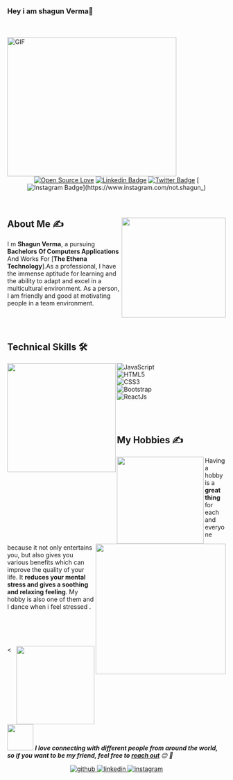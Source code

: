 ### Hey i am shagun Verma👋

<!--
**shagun16/shagun16** is a ✨ _special_ ✨ repository because its `README.md` (this file) appears on your GitHub profile.

<!--Header-->
</br>
</br>

  
  <img align="left" alt="GIF" src="https://media.giphy.com/media/dvsjHZc6P3oozpp9I4/giphy.gif" width="390" height="320" />
  
<br><br><br><br><br><br><br><br><br><br><br><br><br><br>
</br>
</br>

##
  <!--social media icon-->
<div align="center">
 
 
[![Open Source Love](https://badges.frapsoft.com/os/v2/open-source.svg?v=103)](https://github.com/shagun16)
[![Linkedin Badge](https://img.shields.io/badge/-Shagun%20Verma-blue?style=social&logo=Linkedin&logoColor=blue&link=https://www.linkedin.com/in/shagun-verma-920469197/)](https://www.linkedin.com/in/shagun-verma-920469197/) 
[![Twitter Badge](http://img.shields.io/badge/-1ca0f1?style=social&logo=twitter&logoColor=blue&link=https://twitter.com/shagunyuhu)](https://twitter.com/shagunyuhu)
[![Instagram Badge](https://img.shields.io/badge/-Shagun-blue?style=social&logo=Instagram&link=https://www.instagram.com/not.shagun_)](https://www.instagram.com/not.shagun_) 

</div>  

</br>


<!--About Me-->
<div>
 <p>
  <img width="240" height="230" align='right' src="https://github.com/hackcoderr/hackcoderr/blob/main/assets/about.png"> 
</p>
  


## About Me ✍
 
 I m <b> Shagun Verma</b>, a pursuing <b>Bachelors Of Computers Applications</b> And Works For [<b>The Ethena Technology</b>].As a professional, I have the immense aptitude for learning and the ability to adapt and excel in a multicultural environment. As a person, I am friendly and good at motivating people in a team environment. 


</div>
</br>
</br>
<!--technical skill-->

## Technical Skills 🛠 

<img align='left' src='https://media.giphy.com/media/SWoSkN6DxTszqIKEqv/giphy.gif' width='250"'>


![JavaScript](https://img.shields.io/badge/-JavaScript-black?style=flat-square&logo=javascript)</br>
![HTML5](https://img.shields.io/badge/-HTML5-E34F26?style=flat-square&logo=html5&logoColor=white)</br>
![CSS3](https://img.shields.io/badge/-CSS3-1572B6?style=flat-square&logo=css3)</br>
![Bootstrap](https://img.shields.io/badge/-Bootstrap-563D7C?style=flat-square&logo=bootstrap)</br>
![ReactJs](https://img.shields.io/static/v1?message=ReactJs&logo=react&labelColor=5c5c5c&color=1182c3&logoColor=white&label=%20)</br>

</br>
</br>

## My Hobbies ✍

<img align='left' src='https://octodex.github.com/images/hula_loop_octodex03.gif' width='200"'>
 
Having a hobby is a <b>great</b> <img align='right' src='https://github.com/hackcoderr/hackcoderr/blob/main/assets/hobbies.png' width='300"'><b>thing</b> for each and everyone because it not only entertains you,
but also gives you various benefits which can improve the quality of your life. It <b>reduces your mental stress and gives a soothing and relaxing feeling</b>. My hobby is also one of them and I dance when i feel stressed . 


</br>
</br>
</br>
</br>
<
<!--footer-->

<img align='right' src="https://media.giphy.com/media/M9gbBd9nbDrOTu1Mqx/giphy.gif" width="180">

##
<img src="https://media.giphy.com/media/LnQjpWaON8nhr21vNW/giphy.gif" width="60"> <em><b>I love connecting with different people from around the world, so if you want to be my friend, feel free to [<b>reach out</b>](https://wa.me/+919520374370) </b> 😊 💜</em>


<div align="center">
<a href="https://github.com/shagun16" target="_blank">
<img src=https://img.shields.io/badge/github-%2324292e.svg?&style=for-the-badge&logo=github&logoColor=white alt=github style="margin-bottom: 5px;" />
</a>
<a href="https://linkedin.com/in/shagun-verma-920469197" target="_blank">
<img src=https://img.shields.io/badge/linkedin-%231E77B5.svg?&style=for-the-badge&logo=linkedin&logoColor=white alt=linkedin style="margin-bottom: 5px;" />
</a>
<a href="https://instagram.com/not.shagun_" target="_blank">
<img src=https://img.shields.io/badge/instagram-%23000000.svg?&style=for-the-badge&logo=instagram&logoColor=white alt=instagram style="margin-bottom: 5px;" />
</a>  



</div>  
  

<br/>  




